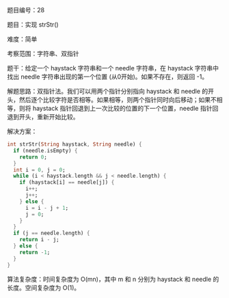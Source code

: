 题目编号：28

题目：实现 strStr()

难度：简单

考察范围：字符串、双指针

题干：给定一个 haystack 字符串和一个 needle 字符串，在 haystack 字符串中找出 needle 字符串出现的第一个位置 (从0开始)。如果不存在，则返回  -1。

解题思路：双指针法。我们可以用两个指针分别指向 haystack 和 needle 的开头，然后逐个比较字符是否相等。如果相等，则两个指针同时向后移动；如果不相等，则将 haystack 指针回退到上一次比较的位置的下一个位置，needle 指针回退到开头，重新开始比较。

解决方案：

```dart
int strStr(String haystack, String needle) {
  if (needle.isEmpty) {
    return 0;
  }
  int i = 0, j = 0;
  while (i < haystack.length && j < needle.length) {
    if (haystack[i] == needle[j]) {
      i++;
      j++;
    } else {
      i = i - j + 1;
      j = 0;
    }
  }
  if (j == needle.length) {
    return i - j;
  } else {
    return -1;
  }
}
```

算法复杂度：时间复杂度为 O(mn)，其中 m 和 n 分别为 haystack 和 needle 的长度。空间复杂度为 O(1)。